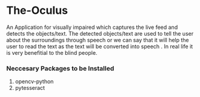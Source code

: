 # The-Oculus
An Application for visually impaired which captures the live feed and detects the objects/text. The detected objects/text are used to tell the user about the surroundings through speech or we can say that it will help the user to read the text as the text will be converted into speech . In real life it is very benefitial to the blind people.


### Neccesary Packages to be Installed
1. opencv-python
2. pytesseract
